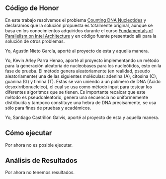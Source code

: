 ## Código de Honor

En este trabajo resolvemos el problema [Counting DNA Nucleotides](http://rosalind.info/problems/dna/) y declaramos que la solución propuesta es totalmente original, aunque se basa en los conocimientos adquiridos durante el curso [Fundamentals of Parallelism on Intel Architecture](https://www.coursera.org/learn/parallelism-ia/) y en código fuente presentado allí para la solución de otros problemas.

Yo, Agustín Nieto García, aporté al proyecto de esta y aquella manera.

Yo, Kevin Arley Parra Henao, aporté al proyecto implementando un método para la generación aleatoria de nucleobases para los nucleótidos, esto en la fase de prueba. El método genera aleatoriamente (en realidad, pseudo aleatoriamente) una de las siguientes moléculas: adenina (A), citosina (C), guanina (G) y timina (T). Estas se van uniendo a un polímero de DNA (Ácido desoxirribonucleico), el cual se usa como método input para testear los diferentes algoritmos que se tienen. Es importante recalcar que este método es pseudoaleatorio, genera una secuencia no uniformemente distribuida y tampoco constituye una hebra de DNA precisamente, se usa sólo para fines de pruebas y académicos.

Yo, Santiago Castrillón Galvis, aporté al proyecto de esta y aquella manera.

## Cómo ejecutar

Por ahora no es posible ejecutar.

## Análisis de Resultados

Por ahora no tenemos resultados.
